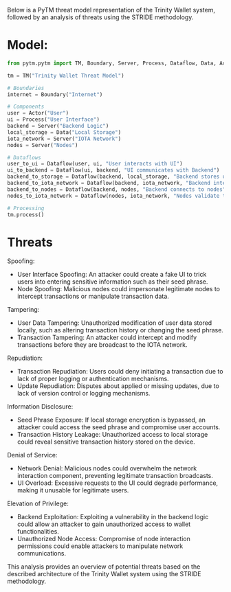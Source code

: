 Below is a PyTM threat model representation of the Trinity Wallet system, followed by an analysis of threats using the STRIDE methodology.

# Model:

```python
from pytm.pytm import TM, Boundary, Server, Process, Dataflow, Data, Actor

tm = TM("Trinity Wallet Threat Model")

# Boundaries
internet = Boundary("Internet")

# Components
user = Actor("User")
ui = Process("User Interface")
backend = Server("Backend Logic")
local_storage = Data("Local Storage")
iota_network = Server("IOTA Network")
nodes = Server("Nodes")

# Dataflows
user_to_ui = Dataflow(user, ui, "User interacts with UI")
ui_to_backend = Dataflow(ui, backend, "UI communicates with Backend")
backend_to_storage = Dataflow(backend, local_storage, "Backend stores user data locally")
backend_to_iota_network = Dataflow(backend, iota_network, "Backend interacts with the IOTA network")
backend_to_nodes = Dataflow(backend, nodes, "Backend connects to nodes")
nodes_to_iota_network = Dataflow(nodes, iota_network, "Nodes validate transactions")

# Processing
tm.process()
```

# Threats

Spoofing:
- User Interface Spoofing: An attacker could create a fake UI to trick users into entering sensitive information such as their seed phrase.
- Node Spoofing: Malicious nodes could impersonate legitimate nodes to intercept transactions or manipulate transaction data.

Tampering:
- User Data Tampering: Unauthorized modification of user data stored locally, such as altering transaction history or changing the seed phrase.
- Transaction Tampering: An attacker could intercept and modify transactions before they are broadcast to the IOTA network.

Repudiation:
- Transaction Repudiation: Users could deny initiating a transaction due to lack of proper logging or authentication mechanisms.
- Update Repudiation: Disputes about applied or missing updates, due to lack of version control or logging mechanisms.

Information Disclosure:
- Seed Phrase Exposure: If local storage encryption is bypassed, an attacker could access the seed phrase and compromise user accounts.
- Transaction History Leakage: Unauthorized access to local storage could reveal sensitive transaction history stored on the device.

Denial of Service:
- Network Denial: Malicious nodes could overwhelm the network interaction component, preventing legitimate transaction broadcasts.
- UI Overload: Excessive requests to the UI could degrade performance, making it unusable for legitimate users.

Elevation of Privilege:
- Backend Exploitation: Exploiting a vulnerability in the backend logic could allow an attacker to gain unauthorized access to wallet functionalities.
- Unauthorized Node Access: Compromise of node interaction permissions could enable attackers to manipulate network communications.

This analysis provides an overview of potential threats based on the described architecture of the Trinity Wallet system using the STRIDE methodology.